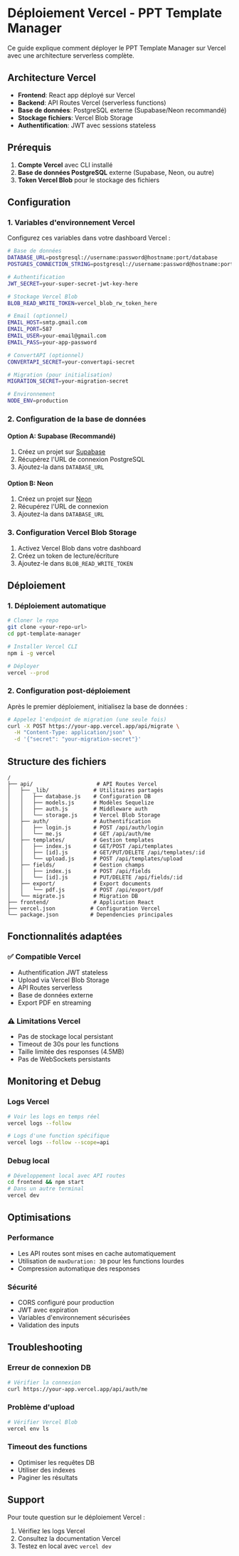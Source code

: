 # Déploiement Vercel - PPT Template Manager

Ce guide explique comment déployer le PPT Template Manager sur Vercel avec une architecture serverless complète.

## Architecture Vercel

- **Frontend**: React app déployé sur Vercel
- **Backend**: API Routes Vercel (serverless functions)
- **Base de données**: PostgreSQL externe (Supabase/Neon recommandé)
- **Stockage fichiers**: Vercel Blob Storage
- **Authentification**: JWT avec sessions stateless

## Prérequis

1. **Compte Vercel** avec CLI installé
2. **Base de données PostgreSQL** externe (Supabase, Neon, ou autre)
3. **Token Vercel Blob** pour le stockage des fichiers

## Configuration

### 1. Variables d'environnement Vercel

Configurez ces variables dans votre dashboard Vercel :

```bash
# Base de données
DATABASE_URL=postgresql://username:password@hostname:port/database
POSTGRES_CONNECTION_STRING=postgresql://username:password@hostname:port/database

# Authentification
JWT_SECRET=your-super-secret-jwt-key-here

# Stockage Vercel Blob
BLOB_READ_WRITE_TOKEN=vercel_blob_rw_token_here

# Email (optionnel)
EMAIL_HOST=smtp.gmail.com
EMAIL_PORT=587
EMAIL_USER=your-email@gmail.com
EMAIL_PASS=your-app-password

# ConvertAPI (optionnel)
CONVERTAPI_SECRET=your-convertapi-secret

# Migration (pour initialisation)
MIGRATION_SECRET=your-migration-secret

# Environnement
NODE_ENV=production
```

### 2. Configuration de la base de données

#### Option A: Supabase (Recommandé)
1. Créez un projet sur [Supabase](https://supabase.com)
2. Récupérez l'URL de connexion PostgreSQL
3. Ajoutez-la dans `DATABASE_URL`

#### Option B: Neon
1. Créez un projet sur [Neon](https://neon.tech)
2. Récupérez l'URL de connexion
3. Ajoutez-la dans `DATABASE_URL`

### 3. Configuration Vercel Blob Storage

1. Activez Vercel Blob dans votre dashboard
2. Créez un token de lecture/écriture
3. Ajoutez-le dans `BLOB_READ_WRITE_TOKEN`

## Déploiement

### 1. Déploiement automatique

```bash
# Cloner le repo
git clone <your-repo-url>
cd ppt-template-manager

# Installer Vercel CLI
npm i -g vercel

# Déployer
vercel --prod
```

### 2. Configuration post-déploiement

Après le premier déploiement, initialisez la base de données :

```bash
# Appelez l'endpoint de migration (une seule fois)
curl -X POST https://your-app.vercel.app/api/migrate \
  -H "Content-Type: application/json" \
  -d '{"secret": "your-migration-secret"}'
```

## Structure des fichiers

```
/
├── api/                    # API Routes Vercel
│   ├── _lib/              # Utilitaires partagés
│   │   ├── database.js    # Configuration DB
│   │   ├── models.js      # Modèles Sequelize
│   │   ├── auth.js        # Middleware auth
│   │   └── storage.js     # Vercel Blob Storage
│   ├── auth/              # Authentification
│   │   ├── login.js       # POST /api/auth/login
│   │   └── me.js          # GET /api/auth/me
│   ├── templates/         # Gestion templates
│   │   ├── index.js       # GET/POST /api/templates
│   │   ├── [id].js        # GET/PUT/DELETE /api/templates/:id
│   │   └── upload.js      # POST /api/templates/upload
│   ├── fields/            # Gestion champs
│   │   ├── index.js       # POST /api/fields
│   │   └── [id].js        # PUT/DELETE /api/fields/:id
│   ├── export/            # Export documents
│   │   └── pdf.js         # POST /api/export/pdf
│   └── migrate.js         # Migration DB
├── frontend/              # Application React
├── vercel.json           # Configuration Vercel
└── package.json          # Dependencies principales
```

## Fonctionnalités adaptées

### ✅ Compatible Vercel
- Authentification JWT stateless
- Upload via Vercel Blob Storage
- API Routes serverless
- Base de données externe
- Export PDF en streaming

### ⚠️ Limitations Vercel
- Pas de stockage local persistant
- Timeout de 30s pour les functions
- Taille limitée des responses (4.5MB)
- Pas de WebSockets persistants

## Monitoring et Debug

### Logs Vercel
```bash
# Voir les logs en temps réel
vercel logs --follow

# Logs d'une function spécifique
vercel logs --follow --scope=api
```

### Debug local
```bash
# Développement local avec API routes
cd frontend && npm start
# Dans un autre terminal
vercel dev
```

## Optimisations

### Performance
- Les API routes sont mises en cache automatiquement
- Utilisation de `maxDuration: 30` pour les functions lourdes
- Compression automatique des responses

### Sécurité
- CORS configuré pour production
- JWT avec expiration
- Variables d'environnement sécurisées
- Validation des inputs

## Troubleshooting

### Erreur de connexion DB
```bash
# Vérifier la connexion
curl https://your-app.vercel.app/api/auth/me
```

### Problème d'upload
```bash
# Vérifier Vercel Blob
vercel env ls
```

### Timeout des functions
- Optimiser les requêtes DB
- Utiliser des indexes
- Paginer les résultats

## Support

Pour toute question sur le déploiement Vercel :
1. Vérifiez les logs Vercel
2. Consultez la documentation Vercel
3. Testez en local avec `vercel dev`
